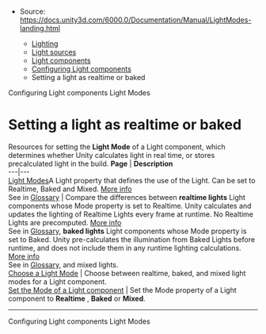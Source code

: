 * Source: https://docs.unity3d.com/6000.0/Documentation/Manual/LightModes-landing.html

  * [Lighting](https://docs.unity3d.com/6000.0/Documentation/Manual/LightingOverview.html)
  * [Light sources](https://docs.unity3d.com/6000.0/Documentation/Manual/lighting-light-sources.html)
  * [Light components](https://docs.unity3d.com/6000.0/Documentation/Manual/lighting-light-components.html)
  * [Configuring Light components](https://docs.unity3d.com/6000.0/Documentation/Manual/lighting-light-components-configuring.html)
  * Setting a light as realtime or baked


[](https://docs.unity3d.com/6000.0/Documentation/Manual/lighting-light-components-configuring.html)
Configuring Light components
[](https://docs.unity3d.com/6000.0/Documentation/Manual/LightModes-introduction.html)
Light Modes
# Setting a light as realtime or baked
Resources for setting the **Light Mode** of a Light component, which determines whether Unity calculates light in real time, or stores precalculated light in the build.
**Page** | **Description**  
---|---  
[Light Modes](https://docs.unity3d.com/6000.0/Documentation/Manual/LightModes-introduction.html)A Light property that defines the use of the Light. Can be set to Realtime, Baked and Mixed. [More info](https://docs.unity3d.com/6000.0/Documentation/Manual/LightModes.html)  
See in [Glossary](https://docs.unity3d.com/6000.0/Documentation/Manual/Glossary.html#LightMode) | Compare the differences between **realtime lights** Light components whose Mode property is set to Realtime. Unity calculates and updates the lighting of Realtime Lights every frame at runtime. No Realtime Lights are precomputed. [More info](https://docs.unity3d.com/6000.0/Documentation/Manual/LightModes-introduction.html#realtime)  
See in [Glossary](https://docs.unity3d.com/6000.0/Documentation/Manual/Glossary.html#RealtimeLights), **baked lights** Light components whose Mode property is set to Baked. Unity pre-calculates the illumination from Baked Lights before runtime, and does not include them in any runtime lighting calculations. [More info](https://docs.unity3d.com/6000.0/Documentation/Manual/LightModes-introduction.html#baked)  
See in [Glossary](https://docs.unity3d.com/6000.0/Documentation/Manual/Glossary.html#BakedLights), and mixed lights.  
[Choose a Light Mode](https://docs.unity3d.com/6000.0/Documentation/Manual/LightModes-choose.html) | Choose between realtime, baked, and mixed light modes for a Light component.  
[Set the Mode of a Light component](https://docs.unity3d.com/6000.0/Documentation/Manual/LightModes.html) | Set the Mode property of a Light component to **Realtime** , **Baked** or **Mixed**.  
* * *
[](https://docs.unity3d.com/6000.0/Documentation/Manual/lighting-light-components-configuring.html)
Configuring Light components
[](https://docs.unity3d.com/6000.0/Documentation/Manual/LightModes-introduction.html)
Light Modes
